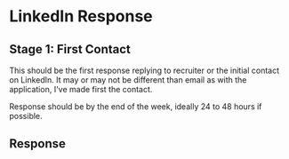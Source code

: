 # LinkedIn Response

## Stage 1: First Contact

This should be the first response replying to recruiter or the initial contact on LinkedIn. It may or may not be different than email as with the application, I've made first the contact.

Response should be by the end of the week, ideally 24 to 48 hours if possible.

## Response

